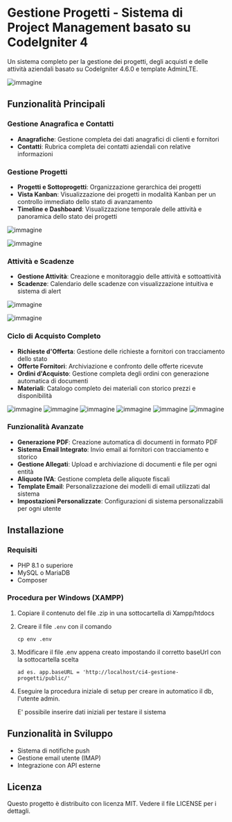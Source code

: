 # Gestione Progetti - Sistema di Project Management basato su CodeIgniter 4

Un sistema completo per la gestione dei progetti, degli acquisti e delle attività aziendali basato su CodeIgniter 4.6.0 e template AdminLTE.

![immagine](https://github.com/user-attachments/assets/ec804842-d1a3-4bbf-aa17-16e9b3dc10ed)


## Funzionalità Principali

### Gestione Anagrafica e Contatti
- **Anagrafiche**: Gestione completa dei dati anagrafici di clienti e fornitori
- **Contatti**: Rubrica completa dei contatti aziendali con relative informazioni

### Gestione Progetti
- **Progetti e Sottoprogetti**: Organizzazione gerarchica dei progetti
- **Vista Kanban**: Visualizzazione dei progetti in modalità Kanban per un controllo immediato dello stato di avanzamento
- **Timeline e Dashboard**: Visualizzazione temporale delle attività e panoramica dello stato dei progetti

![immagine](https://github.com/user-attachments/assets/0fdfd1ba-306b-40ab-8b3c-92231147bb26) 

![immagine](https://github.com/user-attachments/assets/6d058abb-66da-4f2e-8402-eba46fd37333)

### Attività e Scadenze
- **Gestione Attività**: Creazione e monitoraggio delle attività e sottoattività
- **Scadenze**: Calendario delle scadenze con visualizzazione intuitiva e sistema di alert

![immagine](https://github.com/user-attachments/assets/419a1eb1-8a96-4b6e-9942-818016665daf)

![immagine](https://github.com/user-attachments/assets/fb18d27d-215f-4b57-9780-7a8adfc546ad)

### Ciclo di Acquisto Completo
- **Richieste d'Offerta**: Gestione delle richieste a fornitori con tracciamento dello stato
- **Offerte Fornitori**: Archiviazione e confronto delle offerte ricevute
- **Ordini d'Acquisto**: Gestione completa degli ordini con generazione automatica di documenti
- **Materiali**: Catalogo completo dei materiali con storico prezzi e disponibilità

![immagine](https://github.com/user-attachments/assets/b68bf420-101a-49d3-8d7d-2859f5e13dd0)
![immagine](https://github.com/user-attachments/assets/3988d9f3-55eb-4dd3-9956-701559982a76)
![immagine](https://github.com/user-attachments/assets/c1aafd64-c7be-416f-aa0b-7920ad5995ea)
![immagine](https://github.com/user-attachments/assets/2b4764da-0140-4054-8fd2-2995b863f409)
![immagine](https://github.com/user-attachments/assets/0f7a2516-e6e6-4b1c-a497-f68c4e89b8d2)
![immagine](https://github.com/user-attachments/assets/ba02ade9-4bcd-413b-b953-a4081ca6f22a)

### Funzionalità Avanzate
- **Generazione PDF**: Creazione automatica di documenti in formato PDF
- **Sistema Email Integrato**: Invio email ai fornitori con tracciamento e storico
- **Gestione Allegati**: Upload e archiviazione di documenti e file per ogni entità
- **Aliquote IVA**: Gestione completa delle aliquote fiscali
- **Template Email**: Personalizzazione dei modelli di email utilizzati dal sistema
- **Impostazioni Personalizzate**: Configurazioni di sistema personalizzabili per ogni utente

## Installazione

### Requisiti
- PHP 8.1 o superiore
- MySQL o MariaDB
- Composer

### Procedura per Windows (XAMPP)
1. Copiare il contenuto del file .zip in una sottocartella di Xampp/htdocs
2. Creare il file `.env` con il comando
   ```
   cp env .env
   ```
3. Modificare il file .env appena creato impostando il corretto baseUrl con la sottocartella scelta  
   ```
   ad es. app.baseURL = 'http://localhost/ci4-gestione-progetti/public/' 
   ```
4. Eseguire la procedura iniziale di setup per creare in automatico il db, l'utente admin.

   E' possibile inserire dati iniziali per testare il sistema

## Funzionalità in Sviluppo
- Sistema di notifiche push
- Gestione email utente (IMAP)
- Integrazione con API esterne

## Licenza
Questo progetto è distribuito con licenza MIT. Vedere il file LICENSE per i dettagli.

